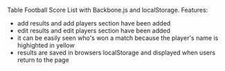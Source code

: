 Table Football Score List with Backbone.js and localStorage. Features:
- add results and add players section have been added
- edit results and edit players section have been added
- it can be easily seen who's won a match because the player's name is highighted in yellow
- results are saved in browsers localStorage and displayed when users return to the page

